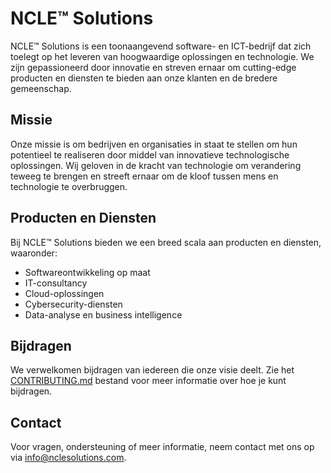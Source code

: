# NCLE™ Solutions

NCLE™ Solutions is een toonaangevend software- en ICT-bedrijf dat zich toelegt op het leveren van hoogwaardige oplossingen en technologie. We zijn gepassioneerd door innovatie en streven ernaar om cutting-edge producten en diensten te bieden aan onze klanten en de bredere gemeenschap.

## Missie
Onze missie is om bedrijven en organisaties in staat te stellen om hun potentieel te realiseren door middel van innovatieve technologische oplossingen. Wij geloven in de kracht van technologie om verandering teweeg te brengen en streeft ernaar om de kloof tussen mens en technologie te overbruggen.

## Producten en Diensten
Bij NCLE™ Solutions bieden we een breed scala aan producten en diensten, waaronder:

- Softwareontwikkeling op maat
- IT-consultancy
- Cloud-oplossingen
- Cybersecurity-diensten
- Data-analyse en business intelligence

## Bijdragen
We verwelkomen bijdragen van iedereen die onze visie deelt. Zie het [CONTRIBUTING.md](CONTRIBUTING.md) bestand voor meer informatie over hoe je kunt bijdragen.

## Contact
Voor vragen, ondersteuning of meer informatie, neem contact met ons op via [info@nclesolutions.com](mailto:info@nclesolutions.com).
